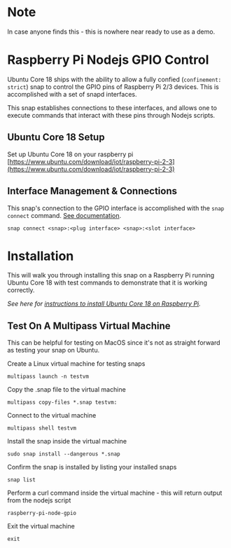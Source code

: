 # Note
In case anyone finds this - this is nowhere near ready to use as a demo.

# Raspberry Pi Nodejs GPIO Control
Ubuntu Core 18 ships with the ability to allow a fully confied (`confinement: strict`) snap to control the GPIO pins of Raspberry Pi 2/3 devices. This is accomplished with a set of snapd interfaces.

This snap establishes connections to these interfaces, and allows one to execute commands that interact with these pins through Nodejs scripts.

## Ubuntu Core 18 Setup
Set up Ubuntu Core 18 on your raspberry pi [https://www.ubuntu.com/download/iot/raspberry-pi-2-3](https://www.ubuntu.com/download/iot/raspberry-pi-2-3)

## Interface Management & Connections
This snap's connection to the GPIO interface is accomplished with the `snap connect` command. [See documentation](https://docs.snapcraft.io/interface-management/6154).
```
snap connect <snap>:<plug interface> <snap>:<slot interface>
```

# Installation
This will walk you through installing this snap on a Raspberry Pi running Ubuntu Core 18 with test commands to demonstrate that it is working correctly. 

_See here for [instructions to install Ubuntu Core 18 on Raspberry Pi](https://www.ubuntu.com/download/iot/raspberry-pi-2-3)._


## Test On A Multipass Virtual Machine
This can be helpful for testing on MacOS since it's not as straight forward as testing your snap on Ubuntu.

Create a Linux virtual machine for testing snaps
```
multipass launch -n testvm
```

Copy the .snap file to the virtual machine
```
multipass copy-files *.snap testvm:
```

Connect to the virtual machine
```
multipass shell testvm
```

Install the snap inside the virtual machine
```
sudo snap install --dangerous *.snap
```


Confirm the snap is installed by listing your installed snaps
```
snap list
```

Perform a curl command inside the virtual machine - this will return output from the nodejs script
```
raspberry-pi-node-gpio
```

Exit the virtual machine
```
exit
```